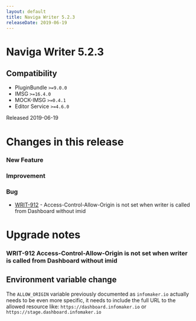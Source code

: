 ```yaml
---
layout: default
title: Naviga Writer 5.2.3
releaseDate: 2019-06-19
---
```

<div class="jumbotron">
    <h1>Naviga Writer 5.2.3</h1>    
    <h2>Compatibility</h2>
    <ul>
        <li>PluginBundle <code>>=9.0.0</code></li>
        <li>IMSG <code>>=16.4.0</code></li>
        <li>MOCK-IMSG <code>>=0.4.1</code></li>
        <li>Editor Service <code>>=4.6.0</code></li>
    </ul>
</div>

Released 2019-06-19

 

# Changes in this release  


### New Feature 



### Improvement 



### Bug 
 
 * [WRIT-912](https://jira.infomaker.se/browse/WRIT-912) - Access-Control-Allow-Origin is not set when writer is called from Dashboard without imid 




# Upgrade notes  
          
### WRIT-912 Access-Control-Allow-Origin is not set when writer is called from Dashboard without imid 
## Environment variable change

The `ALLOW_ORIGIN` variable previously documented as `infomaker.io` actually needs to be even more specific, it needs to include the full URL to the allowed resource like: `https://dashboard.infomaker.io` or `https://stage.dashboard.infomaker.io`   

